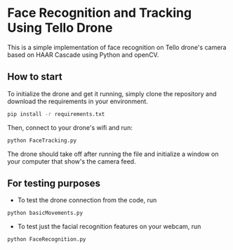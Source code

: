 # Face Recognition and Tracking Using Tello Drone

This is a simple implementation of face recognition on Tello drone's camera based on HAAR Cascade using Python and openCV.

## How to start

To initialize the drone and get it running, simply clone the repository and download the requirements in your environment.

```bash
pip install -r requirements.txt
```

Then, connect to your drone's wifi and run:
```bash
python FaceTracking.py
```

The drone should take off after running the file and initialize a window on your computer that show's the camera feed.

## For testing purposes
- To test the drone connection from the code, run
```bash
python basicMovements.py
```
- To test just the facial recognition features on your webcam, run
```bash
python FaceRecognition.py
```
